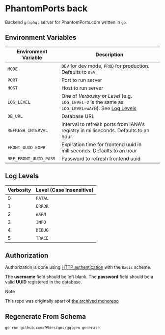 # PhantomPorts back
Backend `graphql` server for PhantomPorts.com written in `go`.

## Environment Variables
Environment Variable | Description
--- | ---
`MODE` | `DEV` for dev mode, `PROD` for production. Defaults to `DEV`
`PORT` | Port to run server
`HOST` | Host to run server
`LOG_LEVEL` | One of *Verbosity* or *Level* (e.g. `LOG_LEVEL=2` is the same as `LOG_LEVEL=wArN`). See [Log Levels](#log-levels)
`DB_URL` | Database URL
`REFRESH_INTERVAL` | Interval to refresh ports from IANA's registry in milliseconds. Defaults to an hour
`FRONT_UUID_EXPR` | Expiration time for frontend uuid in milliseconds. Defaults to an hour
`REF_FRONT_UUID_PASS` | Password to refresh frontend uuid

## Log Levels
Verbosity | Level (Case Insensitive)
--- | ---
0 | `FATAL`
1 | `ERROR`
2 | `WARN`
3 | `INFO`
4 | `DEBUG`
5 | `TRACE`

## Authorization
Authorization is done using [HTTP authentication](https://developer.mozilla.org/en-US/docs/Web/HTTP/Authentication) with the `Basic` scheme.

The **username** field should be left blank. The **password** field should be a valid **UUID** registered in the database.

> [!NOTE]
> This repo was originally apart of [the archived monorepo](https://github.com/arsmoriendy/opor)

## Regenerate From Schema
```bash
go run github.com/99designs/gqlgen generate
```
